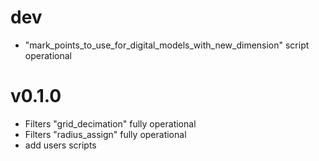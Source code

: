 # dev
- "mark_points_to_use_for_digital_models_with_new_dimension" script operational

# v0.1.0
- Filters "grid_decimation" fully operational
- Filters "radius_assign" fully operational
- add users scripts